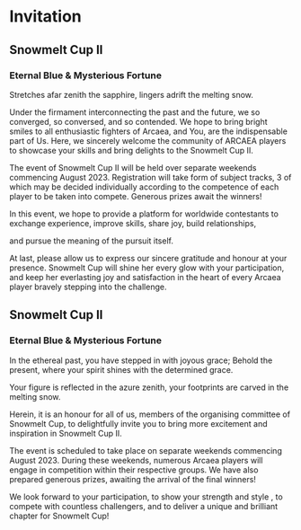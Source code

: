 # Invitation

<!-- Version 1: generic invitation -->

## Snowmelt Cup II

### Eternal Blue & Mysterious Fortune

Stretches afar zenith the sapphire, lingers adrift the melting snow.

Under the firmament interconnecting the past and the future,
we so converged, so conversed, and so contended.
We hope to bring bright smiles to
all enthusiastic fighters of Arcaea,  <!-- ugh, bit of sudden? -->
and You, are the indispensable part of Us. <!-- 感觉上这句和上一句接着好点？上一句也不会很突兀 -->
Here, we sincerely welcome the community of ARCAEA players
to showcase your skills and bring delights to the Snowmelt Cup II.  <!-- try to be more literary --> 
<!-- "here" 和 "players"有待改进，最后一句可以删掉一半。-->

The event of Snowmelt Cup II will be held
over separate weekends commencing August 2023.
Registration will take form of subject tracks,
3 of which may be decided individually
according to the competence of each player
to be taken into compete.
Generous prizes await the winners!

In this event, we hope to provide a platform for
worldwide contestants to exchange experience,
improve skills, share joy, build relationships,
<!-- pursuing not only their individual quests, 
but also the essence of pursuit itself. --> <!-- "individual quests"好奇怪但是我实在不会翻“所追寻之物”.."what they pursue"又好像有点重复 -->
and pursue the meaning of the pursuit itself.  <!-- sounds weird but meh -->

At last, please allow us to express our sincere
gratitude and honour at your presence.
Snowmelt Cup will shine her every glow with your participation,
and keep her everlasting joy and satisfaction  <!-- "satisfaction" does not sound right; maybe "memories" --> <!-- 正确的 -->
in the heart of every Arcaea player
bravely stepping into the challenge.

<!-- Version 2: individual invitation -->

## Snowmelt Cup II

### Eternal Blue & Mysterious Fortune

In the ethereal past, you have stepped in with joyous grace;
Behold the present, where your spirit shines with the determined grace.

Your figure is reflected in the azure zenith,
your footprints are carved in the melting snow.

Herein, it is an honour for all of us,
members of the organising committee of Snowmelt Cup,
to delightfully invite you
to bring more excitement and inspiration
in Snowmelt Cup II.

The event is scheduled to take place
on separate weekends commencing August 2023.
During these weekends, numerous Arcaea players
will engage in competition within their respective groups.
We have also prepared generous prizes,
awaiting the arrival of the final winners!

We look forward to your participation,
to show your strength and style <!-- bad word choice --> <!-- 或许 flair, brilliance, mettle之类的? -->,
to compete with countless <!-- really? "countless"? --> challengers, <!-- 或许用respectful或者别的形容词？countless是有点怪-->
and to deliver a unique and brilliant chapter for Snowmelt Cup!
